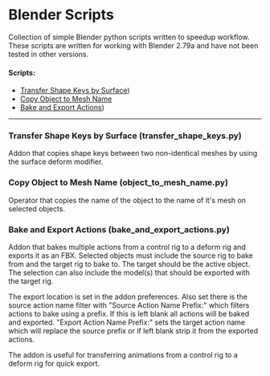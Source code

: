 # Blender Scripts
Collection of simple Blender python scripts written to speedup workflow. These scripts are written for working with Blender 2.79a and have not been tested in other versions.

#### Scripts:
* [Transfer Shape Keys by Surface](#transfer-shape-keys-by-surface-transfer_shape_keyspy))
* [Copy Object to Mesh Name](#Copy-Object-to-Mesh-Name-(object_to_mesh_name.py))
* [Bake and Export Actions](#Bake-and-Export-Actions-(bake_and_export_actions.py)))

***

### Transfer Shape Keys by Surface (transfer_shape_keys.py)

Addon that copies shape keys between two non-identical meshes by using the surface deform modifier.

### Copy Object to Mesh Name (object_to_mesh_name.py) 

Operator that copies the name of the object to the name of it's mesh on selected objects.

### Bake and Export Actions (bake_and_export_actions.py)

Addon that bakes multiple actions from a control rig to a deform rig and exports it as an FBX.
Selected objects must include the source rig to bake from and the target rig to bake to.
The target should be the active object. The selection can also include the model(s) that should be exported with the target rig.

The export location is set in the addon preferences. Also set there is the source action name filter with "Source Action Name Prefix:" which filters actions to bake using a prefix. If this is left blank all actions will be baked and exported. "Export Action Name Prefix:" sets the target action name which will replace the source prefix or if left blank strip it from the exported actions. 

The addon is useful for transferring animations from a control rig to a deform rig for quick export.
